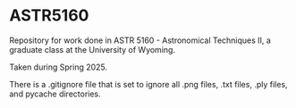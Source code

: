 # ASTR5160

Repository for work done in ASTR 5160 - Astronomical Techniques II, a graduate class at the University of Wyoming.

Taken during Spring 2025.

There is a .gitignore file that is set to ignore all .png files, .txt files, .ply files, and pycache directories.
